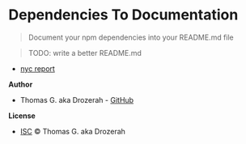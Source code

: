 # Dependencies To Documentation

> Document your npm dependencies into your README.md file

> TODO: write a better README.md

- [nyc report](http://127.0.0.1:5500/public/reports/index.html)

__Author__

- Thomas G. aka Drozerah - [GitHub](https://github.com/Drozerah)

__License__

- [ISC](licence) © Thomas G. aka Drozerah